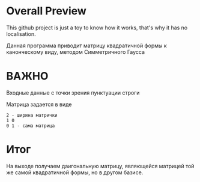 # Overall Preview 

This github project is just a toy to know how it works, that's why it has no localisation.

Данная программа приводит матрицу квадратичной формы к канонческому виду, методом Симметричного Гаусса

# ВАЖНО
Входные данные с точки зрения пунктуации строги

Матрица задается в виде
```
2 - ширина матрички
1 0
0 1 - сама матрица
```
# Итог
На выходе получаем даигональную матрицу, являющейся матрицей той же самой квадратичной формы, но в другом базисе. 
